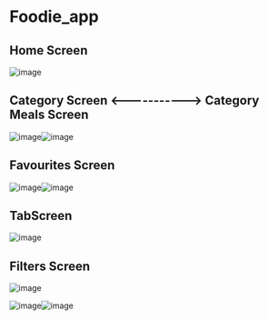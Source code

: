 # Foodie_app

## Home Screen

![image](https://user-images.githubusercontent.com/95683403/183142548-c3674c40-5cc9-4507-a82c-d2695be97536.png)



## Category Screen <-----------> Category Meals Screen

![image](https://user-images.githubusercontent.com/95683403/183143908-005acda9-7d2b-49a6-a47c-d114341af254.png)![image](https://user-images.githubusercontent.com/95683403/183144344-d7ff445d-8445-4c8d-bb42-cb7b1f178483.png)



## Favourites Screen

![image](https://user-images.githubusercontent.com/95683403/183139719-662cf0d4-97d0-4858-9651-433f3a5678a3.png)![image](https://user-images.githubusercontent.com/95683403/183139909-cb135f7b-e0cb-4a78-8d08-bf0fd4d0b243.png)


## TabScreen

![image](https://user-images.githubusercontent.com/95683403/183142345-eaf4d730-1bc9-46f7-8639-b078e84d546e.png)


## Filters Screen

![image](https://user-images.githubusercontent.com/95683403/183140996-2103b0e6-20b9-475f-8571-c1431df6a7e4.png)


![image](https://user-images.githubusercontent.com/95683403/183144698-53696cfd-af93-4356-ae61-b845bdef3d72.png)![image](https://user-images.githubusercontent.com/95683403/183144883-c3b7afcc-d09d-4837-b076-4c67ee9ded14.png)







